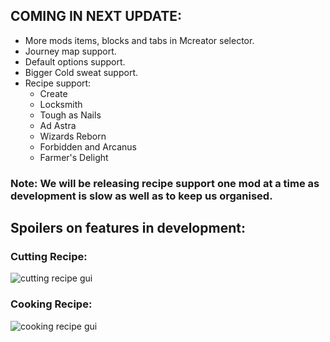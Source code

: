 ## COMING IN NEXT UPDATE:
 - More mods items, blocks and tabs in Mcreator selector.
 - Journey map support.
 - Default options support.
 - Bigger Cold sweat support.
 - Recipe support:
    - Create
    - Locksmith
    - Tough as Nails
    - Ad Astra
    - Wizards Reborn
    - Forbidden and Arcanus
    - Farmer's Delight
### Note: We will be releasing recipe support one mod at a time as development is slow as well as to keep us organised.

## Spoilers on features in development:

### Cutting Recipe:
![cutting recipe gui](https://cdn.discordapp.com/attachments/1259832079495987211/1268954873731219456/image.png?ex=66b24251&is=66b0f0d1&hm=ee00f19086854dc989b0937e25fa1a87e4d973fc4fc9feaf71fe98bf67594eff&)

### Cooking Recipe:
![cooking recipe gui](https://cdn.discordapp.com/attachments/1259832079495987211/1269616455301730305/image.png?ex=66b20777&is=66b0b5f7&hm=51e3d4c8945d06a79bcae0c1d6888b9cf228d6d5c2b09b0ca1522c6dd8f48548&)
